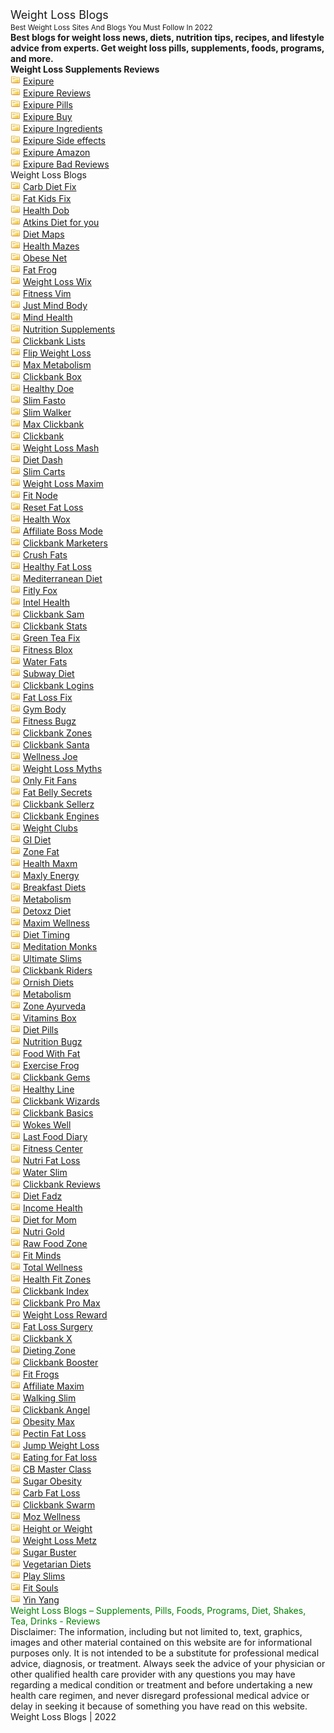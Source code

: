 <head>
<meta name="language" content="en-us" />
<meta http-equiv="Content-Type" content="text/html; charset=UTF-8" />
<title>Best Weight Loss Sites And Blogs You Must Follow In 2022</title>
<meta name="viewport" content="width=device-width, initial-scale=1.0" />
<meta name="description" content="Best blogs for weight loss news, diets, nutrition tips, recipes, and lifestyle advice from experts. Get weight loss pills, supplements, foods, programs, and more." />
<meta name="keywords" content="weight loss, pills, supplements, foods, programs, diet, tea, shakes, drinks" />
<meta name="classification" content="Best Weight Loss Sites And Blogs You Must Follow In 2022" />
<meta name="distribution" content="Global" />
<meta name="rating" content="General" />
<meta name="robots" content="index, follow" />
<meta name="revisit-after" content="2 days" />
<link rel="shortcut icon" href="icon.png" />
<link rel="STYLESHEET" type="text/css" href="style.css" media="all,handheld"/>
<meta name="google-site-verification" content="vt7ckE--fExDsNwCOYItoDbLInpkJ_D0t4wvSCmHt1E" />
</head><body>
<div class="line"><font size="4px">Weight Loss Blogs</font><br/><small>Best Weight Loss Sites And Blogs You Must Follow In 2022</small></div>
<div class="form"><b>Best blogs for weight loss news, diets, nutrition tips, recipes, and lifestyle advice from experts. Get weight loss pills, supplements, foods, programs, and more.</b></div>
<div class="line"><b>Weight Loss Supplements Reviews</b></div>
<div class="f" title="Exipure Reviews"> <img src="dir.png" alt="[+]" /> <a href="https://medium.com/@richardwinget10/exipure-reviews-does-it-work-benefits-side-effects-ingredients-dosage-pricing-and-results-381388b66df0">Exipure</a></div>
<div class="f" title="Exipure Reviews"> <img src="dir.png" alt="[+]" /> <a href="https://www.linkedin.com/pulse/exipure-reviews-fake-hype-real-breakthrough-results-pavan-teja/">Exipure Reviews</a></div>
<div class="f" title="Exipure Reviews"> <img src="dir.png" alt="[+]" /> <a href="https://drive.google.com/drive/folders/1OvcuYQWVdLCsT8G9NDoLWeV3rk4f1682">Exipure Pills</a></div>
<div class="f" title="Exipure Reviews"> <img src="dir.png" alt="[+]" /> <a href="https://sites.google.com/view/exipure-reviews-zone/">Exipure Buy</a></div>
<div class="f" title="Exipure Reviews"> <img src="dir.png" alt="[+]" /> <a href="https://groups.google.com/g/exipure-reviewz/c/yYGxGyiLrqA">Exipure Ingredients</a></div>
<div class="f" title="Exipure Reviews"> <img src="dir.png" alt="[+]" /> <a href="https://www.pinterest.com/pin/954129871028455171/">Exipure Side effects</a></div>
<div class="f" title="Exipure Reviews"> <img src="dir.png" alt="[+]" /> <a href="https://www.facebook.com/permalink.php?story_fbid=506764800885656&id=184322663129873">Exipure Amazon</a></div>
<div class="f" title="Exipure Reviews"> <img src="dir.png" alt="[+]" /> <a href="https://weightlossmafia.blogspot.com/2022/05/exipure-reviews-side-effects-ingredients-pricing.html">Exipure Bad Reviews</a></div>
<div class="line">Weight Loss Blogs</div>
<div class="f"><img src="dir.png" alt="[+]" /> <a href="https://carbdietfix.blogspot.com/">Carb Diet Fix</a></div>
<div class="f"><img src="dir.png" alt="[+]" /> <a href="https://fatkidsfix.blogspot.com/">Fat Kids Fix</a></div>
<div class="f"><img src="dir.png" alt="[+]" /> <a href="https://healthdob.blogspot.com/">Health Dob</a></div>
<div class="f"><img src="dir.png" alt="[+]" /> <a href="https://atkinsdiet4u.blogspot.com/">Atkins Diet for you</a></div>
<div class="f"><img src="dir.png" alt="[+]" /> <a href="https://dietmaps.blogspot.com/">Diet Maps</a></div>
<div class="f"><img src="dir.png" alt="[+]" /> <a href="https://healthmazes.blogspot.com/">Health Mazes</a></div>
<div class="f"><img src="dir.png" alt="[+]" /> <a href="https://obesenet.blogspot.com/">Obese Net</a></div>
<div class="f"><img src="dir.png" alt="[+]" /> <a href="https://fatfrogg.blogspot.com/">Fat Frog</a></div>
<div class="f"><img src="dir.png" alt="[+]" /> <a href="https://weightlosswix.blogspot.com/">Weight Loss Wix</a></div>
<div class="f"><img src="dir.png" alt="[+]" /> <a href="https://fitnessvim.blogspot.com/">Fitness Vim</a></div>
<div class="f"><img src="dir.png" alt="[+]" /> <a href="https://justmindbody.blogspot.com/">Just Mind Body</a></div>
<div class="f"><img src="dir.png" alt="[+]" /> <a href="https://mindhealthz.blogspot.com/">Mind Health</a></div>
<div class="f"><img src="dir.png" alt="[+]" /> <a href="https://nutrisupls.blogspot.com/">Nutrition Supplements</a></div>
<div class="f"><img src="dir.png" alt="[+]" /> <a href="https://clickbanklists.blogspot.com/">Clickbank Lists</a></div>
<div class="f"><img src="dir.png" alt="[+]" /> <a href="https://flipweightloss.blogspot.com/">Flip Weight Loss</a></div>
<div class="f"><img src="dir.png" alt="[+]" /> <a href="https://maxmetabolism.blogspot.com/">Max Metabolism</a></div>
<div class="f"><img src="dir.png" alt="[+]" /> <a href="https://clickbankbox.blogspot.com/">Clickbank Box</a></div>
<div class="f"><img src="dir.png" alt="[+]" /> <a href="https://healthydoe.blogspot.com/">Healthy Doe</a></div>
<div class="f"><img src="dir.png" alt="[+]" /> <a href="https://slimfasto.blogspot.com/">Slim Fasto</a></div>
<div class="f"><img src="dir.png" alt="[+]" /> <a href="https://slimwalker.blogspot.com/">Slim Walker</a></div>
<div class="f"><img src="dir.png" alt="[+]" /> <a href="https://maxclickbank.blogspot.com/">Max Clickbank</a></div>
<div class="f"><img src="dir.png" alt="[+]" /> <a href="https://clickbank2022.blogspot.com/">Clickbank</a></div>
<div class="f"><img src="dir.png" alt="[+]" /> <a href="https://weightlossmash.blogspot.com/">Weight Loss Mash</a></div>
<div class="f"><img src="dir.png" alt="[+]" /> <a href="https://dietdash.blogspot.com/">Diet Dash</a></div>
<div class="f"><img src="dir.png" alt="[+]" /> <a href="https://slimcarts.blogspot.com/">Slim Carts</a></div>
<div class="f"><img src="dir.png" alt="[+]" /> <a href="https://weightlossmaxim.blogspot.com/">Weight Loss Maxim</a></div>
<div class="f"><img src="dir.png" alt="[+]" /> <a href="https://fitnode.blogspot.com/">Fit Node</a></div>
<div class="f"><img src="dir.png" alt="[+]" /> <a href="https://resetfatloss.blogspot.com/">Reset Fat Loss</a></div>
<div class="f"><img src="dir.png" alt="[+]" /> <a href="https://healthwox.blogspot.com/">Health Wox</a></div>
<div class="f"><img src="dir.png" alt="[+]" /> <a href="https://affiliatebossmode.blogspot.com/">Affiliate Boss Mode</a></div>
<div class="f"><img src="dir.png" alt="[+]" /> <a href="https://clickbankmarketers.blogspot.com/">Clickbank Marketers</a></div>
<div class="f"><img src="dir.png" alt="[+]" /> <a href="https://crushfats.blogspot.com/">Crush Fats</a></div>
<div class="f"><img src="dir.png" alt="[+]" /> <a href="https://healthifatloss.blogspot.com/">Healthy Fat Loss</a></div>
<div class="f"><img src="dir.png" alt="[+]" /> <a href="https://mediterraneansdiet.blogspot.com/">Mediterranean Diet</a></div>
<div class="f"><img src="dir.png" alt="[+]" /> <a href="https://fitlyfox.blogspot.com/">Fitly Fox</a></div>
<div class="f"><img src="dir.png" alt="[+]" /> <a href="https://intelhealth.blogspot.com/">Intel Health</a></div>
<div class="f"><img src="dir.png" alt="[+]" /> <a href="https://clickbanksam.blogspot.com/">Clickbank Sam</a></div>
<div class="f"><img src="dir.png" alt="[+]" /> <a href="https://clickbankstats.blogspot.com/">Clickbank Stats</a></div>
<div class="f"><img src="dir.png" alt="[+]" /> <a href="https://greenteafix.blogspot.com/">Green Tea Fix</a></div>
<div class="f"><img src="dir.png" alt="[+]" /> <a href="https://fitnessblox.blogspot.com/">Fitness Blox</a></div>
<div class="f"><img src="dir.png" alt="[+]" /> <a href="https://waterfats.blogspot.com/">Water Fats</a></div>
<div class="f"><img src="dir.png" alt="[+]" /> <a href="https://subwaydietz.blogspot.com/">Subway Diet</a></div>
<div class="f"><img src="dir.png" alt="[+]" /> <a href="https://clickbanklogins.blogspot.com/">Clickbank Logins</a></div>
<div class="f"><img src="dir.png" alt="[+]" /> <a href="https://fatlossfix.blogspot.com/">Fat Loss Fix</a></div>
<div class="f"><img src="dir.png" alt="[+]" /> <a href="https://gymkbody.blogspot.com/">Gym Body</a></div>
<div class="f"><img src="dir.png" alt="[+]" /> <a href="https://fitnessbugz.blogspot.com/">Fitness Bugz</a></div>
<div class="f"><img src="dir.png" alt="[+]" /> <a href="https://clickbankzones.blogspot.com/">Clickbank Zones</a></div>
<div class="f"><img src="dir.png" alt="[+]" /> <a href="https://clickbanksanta.blogspot.com/">Clickbank Santa</a></div>
<div class="f"><img src="dir.png" alt="[+]" /> <a href="https://wellnessjoe.blogspot.com/">Wellness Joe</a></div>
<div class="f"><img src="dir.png" alt="[+]" /> <a href="https://weightlossmythz.blogspot.com/">Weight Loss Myths</a></div>
<div class="f"><img src="dir.png" alt="[+]" /> <a href="https://onlyfitfans.blogspot.com/">Only Fit Fans</a></div>
<div class="f"><img src="dir.png" alt="[+]" /> <a href="https://fatbellysecrets.blogspot.com/">Fat Belly Secrets</a></div>
<div class="f"><img src="dir.png" alt="[+]" /> <a href="https://clickbanksellerz.blogspot.com/">Clickbank Sellerz</a></div>
<div class="f"><img src="dir.png" alt="[+]" /> <a href="https://clickbankengines.blogspot.com/">Clickbank Engines</a></div>
<div class="f"><img src="dir.png" alt="[+]" /> <a href="https://weightclubs.blogspot.com/">Weight Clubs</a></div>
<div class="f"><img src="dir.png" alt="[+]" /> <a href="https://gidietz.blogspot.com/">GI Diet</a></div>
<div class="f"><img src="dir.png" alt="[+]" /> <a href="https://zonefat.blogspot.com/">Zone Fat</a></div>
<div class="f"><img src="dir.png" alt="[+]" /> <a href="https://healthmaxm.blogspot.com/">Health Maxm</a></div>
<div class="f"><img src="dir.png" alt="[+]" /> <a href="https://maxlyenergy.blogspot.com/">Maxly Energy</a></div>
<div class="f"><img src="dir.png" alt="[+]" /> <a href="https://breakfastdiets.blogspot.com/">Breakfast Diets</a></div>
<div class="f"><img src="dir.png" alt="[+]" /> <a href="https://metaboll.blogspot.com/">Metabolism</a></div>
<div class="f"><img src="dir.png" alt="[+]" /> <a href="https://detoxzdiet.blogspot.com/">Detoxz Diet</a></div>
<div class="f"><img src="dir.png" alt="[+]" /> <a href="https://maximwellness.blogspot.com/">Maxim Wellness</a></div>
<div class="f"><img src="dir.png" alt="[+]" /> <a href="https://diettiming.blogspot.com/">Diet Timing</a></div>
<div class="f"><img src="dir.png" alt="[+]" /> <a href="https://meditationmonks.blogspot.com/">Meditation Monks</a></div>
<div class="f"><img src="dir.png" alt="[+]" /> <a href="https://ultimateslims.blogspot.com/">Ultimate Slims</a></div>
<div class="f"><img src="dir.png" alt="[+]" /> <a href="https://clickbankriders.blogspot.com/">Clickbank Riders</a></div>
<div class="f"><img src="dir.png" alt="[+]" /> <a href="https://ornishdiets.blogspot.com/">Ornish Diets</a></div>
<div class="f"><img src="dir.png" alt="[+]" /> <a href="https://metabonow.blogspot.com/">Metabolism</a></div>
<div class="f"><img src="dir.png" alt="[+]" /> <a href="https://zoneayurveda.blogspot.com/">Zone Ayurveda</a></div>
<div class="f"><img src="dir.png" alt="[+]" /> <a href="https://vitaminsbox.blogspot.com/">Vitamins Box </a></div>
<div class="f"><img src="dir.png" alt="[+]" /> <a href="https://dietpillsz.blogspot.com/">Diet Pills</a></div>
<div class="f"><img src="dir.png" alt="[+]" /> <a href="https://nutritionbugz.blogspot.com/">Nutrition Bugz</a></div>
<div class="f"><img src="dir.png" alt="[+]" /> <a href="https://foodwithfat.blogspot.com/">Food With Fat</a></div>
<div class="f"><img src="dir.png" alt="[+]" /> <a href="https://exercisefrog.blogspot.com/">Exercise Frog</a></div>
<div class="f"><img src="dir.png" alt="[+]" /> <a href="https://clickbankgems.blogspot.com/">Clickbank Gems</a></div>
<div class="f"><img src="dir.png" alt="[+]" /> <a href="https://healthylinezz.blogspot.com/">Healthy Line</a></div>
<div class="f"><img src="dir.png" alt="[+]" /> <a href="https://clickbankwizards.blogspot.com/">Clickbank Wizards</a></div>
<div class="f"><img src="dir.png" alt="[+]" /> <a href="https://clickbankbasics.blogspot.com/">Clickbank Basics</a></div>
<div class="f"><img src="dir.png" alt="[+]" /> <a href="https://wokeswell.blogspot.com/">Wokes Well</a></div>
<div class="f"><img src="dir.png" alt="[+]" /> <a href="https://lastfooddiary.blogspot.com/">Last Food Diary</a></div>
<div class="f"><img src="dir.png" alt="[+]" /> <a href="https://fitnesscente.blogspot.com/">Fitness Center</a></div>
<div class="f"><img src="dir.png" alt="[+]" /> <a href="https://nutrifatloss.blogspot.com/">Nutri Fat Loss</a></div>
<div class="f"><img src="dir.png" alt="[+]" /> <a href="https://waterslim.blogspot.com/">Water Slim</a></div>
<div class="f"><img src="dir.png" alt="[+]" /> <a href="https://clickbankreviewmax.blogspot.com/">Clickbank Reviews</a></div>
<div class="f"><img src="dir.png" alt="[+]" /> <a href="https://dietfadz.blogspot.com/">Diet Fadz</a></div>
<div class="f"><img src="dir.png" alt="[+]" /> <a href="https://incomeshealth.blogspot.com/">Income Health</a></div>
<div class="f"><img src="dir.png" alt="[+]" /> <a href="https://diet4mom.blogspot.com/">Diet for Mom</a></div>
<div class="f"><img src="dir.png" alt="[+]" /> <a href="https://nutrigoldz.blogspot.com/">Nutri Gold</a></div>
<div class="f"><img src="dir.png" alt="[+]" /> <a href="https://rawfoodzone.blogspot.com/">Raw Food Zone</a></div>
<div class="f"><img src="dir.png" alt="[+]" /> <a href="https://fitmindzz.blogspot.com/">Fit Minds</a></div>
<div class="f"><img src="dir.png" alt="[+]" /> <a href="https://totwellness.blogspot.com/">Total Wellness</a></div>
<div class="f"><img src="dir.png" alt="[+]" /> <a href="https://healthfitzones.blogspot.com/">Health Fit Zones</a></div>
<div class="f"><img src="dir.png" alt="[+]" /> <a href="https://clickbankindex.blogspot.com/">Clickbank Index</a></div>
<div class="f"><img src="dir.png" alt="[+]" /> <a href="https://clickbankpromax.blogspot.com/">Clickbank Pro Max</a></div>
<div class="f"><img src="dir.png" alt="[+]" /> <a href="https://weightlossreward.blogspot.com/">Weight Loss Reward</a></div>
<div class="f"><img src="dir.png" alt="[+]" /> <a href="https://fatlosssurgery.blogspot.com/">Fat Loss Surgery</a></div>
<div class="f"><img src="dir.png" alt="[+]" /> <a href="https://clickbank-x.blogspot.com/">Clickbank X</a></div>
<div class="f"><img src="dir.png" alt="[+]" /> <a href="https://dietingzone.blogspot.com/">Dieting Zone</a></div>
<div class="f"><img src="dir.png" alt="[+]" /> <a href="https://clickbankbooster.blogspot.com/">Clickbank Booster</a></div>
<div class="f"><img src="dir.png" alt="[+]" /> <a href="https://fitfrogz.blogspot.com/">Fit Frogs</a></div>
<div class="f"><img src="dir.png" alt="[+]" /> <a href="https://affiliatemaxim.blogspot.com/">Affiliate Maxim</a></div>
<div class="f"><img src="dir.png" alt="[+]" /> <a href="https://walkingslim.blogspot.com/">Walking Slim</a></div>
<div class="f"><img src="dir.png" alt="[+]" /> <a href="https://clickbankangel.blogspot.com/">Clickbank Angel</a></div>
<div class="f"><img src="dir.png" alt="[+]" /> <a href="https://obesitymax.blogspot.com/">Obesity Max</a></div>
<div class="f"><img src="dir.png" alt="[+]" /> <a href="https://pectinfatloss.blogspot.com/">Pectin Fat Loss</a></div>
<div class="f"><img src="dir.png" alt="[+]" /> <a href="https://jumpweightloss.blogspot.com/">Jump Weight Loss</a></div>
<div class="f"><img src="dir.png" alt="[+]" /> <a href="https://eating4fatloss.blogspot.com/">Eating for Fat loss</a></div>
<div class="f"><img src="dir.png" alt="[+]" /> <a href="https://cbmasterclass.blogspot.com/">CB Master Class</a></div>
<div class="f"><img src="dir.png" alt="[+]" /> <a href="https://sugarobesity.blogspot.com/">Sugar Obesity</a></div>
<div class="f"><img src="dir.png" alt="[+]" /> <a href="https://carbfatloss.blogspot.com/">Carb Fat Loss</a></div>
<div class="f"><img src="dir.png" alt="[+]" /> <a href="https://clickbankswarm.blogspot.com/">Clickbank Swarm</a></div>
<div class="f"><img src="dir.png" alt="[+]" /> <a href="https://mozwellness.blogspot.com/">Moz Wellness</a></div>
<div class="f"><img src="dir.png" alt="[+]" /> <a href="https://heightorweight.blogspot.com/">Height or Weight</a></div>
<div class="f"><img src="dir.png" alt="[+]" /> <a href="https://weightlossmetz.blogspot.com/">Weight Loss Metz</a></div>
<div class="f"><img src="dir.png" alt="[+]" /> <a href="https://sugarbuster.blogspot.com/">Sugar Buster</a></div>
<div class="f"><img src="dir.png" alt="[+]" /> <a href="https://vegdietz.blogspot.com/">Vegetarian Diets</a></div>
<div class="f"><img src="dir.png" alt="[+]" /> <a href="https://playslims.blogspot.com/">Play Slims</a></div>
<div class="f"><img src="dir.png" alt="[+]" /> <a href="https://fitsoulz.blogspot.com/">Fit Souls</a></div>
<div class="f"><img src="dir.png" alt="[+]" /> <a href="https://yinyangin.blogspot.com/">Yin Yang</a></div>
<div class="Tag"><font color="green">Weight Loss Blogs – Supplements, Pills, Foods, Programs, Diet, Shakes, Tea, Drinks - Reviews</font></div>
<div class="bottom">Disclaimer: The information, including but not limited to, text, graphics, images and other material contained on this website are for informational purposes only. It is not intended to be a substitute for professional medical advice, diagnosis, or treatment. Always seek the advice of your physician or other qualified health care provider with any questions you may have regarding a medical condition or treatment and before undertaking a new health care regimen, and never disregard professional medical advice or delay in seeking it because of something you have read on this website.</div>
<div class="line">Weight Loss Blogs | 2022</div></body>
